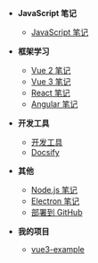 - **JavaScript 笔记**
  - [JavaScript 笔记](docs/JavaScript/ "JavaScript 笔记")

- **框架学习**
  - [Vue 2 笔记](docs/Vue2/2.Vue_2_基础/01.模板语法 "Vue 2 笔记")
  - [Vue 3 笔记](docs/Vue3/2.Vue_3_基础/01.模板语法 "Vue 3 笔记")
  - [React 笔记](docs/React/2.React_基础/01.React_Hooks "React 笔记")
  - [Angular 笔记](docs/get-start/Angular入门 "Angular 笔记")

- **开发工具**
  - [开发工具](docs/get-start/开发工具 "开发工具")
  - [Docsify](docs/get-start/Docsify "Docsify")

- **其他**
  - [Node.js 笔记](docs/get-start/Node.js笔记 "Node.js 笔记")
  - [Electron 笔记](docs/get-start/Electron笔记 "Electron 笔记")
  - [部署到 GitHub](docs/get-start/部署到github "部署到 GitHub")
  
 - **我的项目**
    - [vue3-example](https://kaizhou-chen.github.io/vue3-example/ "vue3-example")